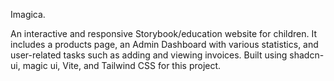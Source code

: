 Imagica.

An interactive and responsive Storybook/education website for children. It includes a products page, an Admin Dashboard with various statistics, and user-related tasks such as adding and viewing invoices. Built using shadcn-ui, magic ui, Vite, and Tailwind CSS for this project.

